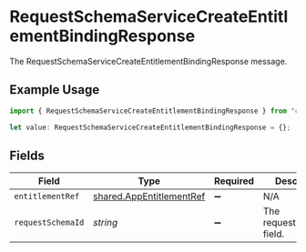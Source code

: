 # RequestSchemaServiceCreateEntitlementBindingResponse

The RequestSchemaServiceCreateEntitlementBindingResponse message.

## Example Usage

```typescript
import { RequestSchemaServiceCreateEntitlementBindingResponse } from "conductorone-sdk-typescript/sdk/models/shared";

let value: RequestSchemaServiceCreateEntitlementBindingResponse = {};
```

## Fields

| Field                                                                       | Type                                                                        | Required                                                                    | Description                                                                 |
| --------------------------------------------------------------------------- | --------------------------------------------------------------------------- | --------------------------------------------------------------------------- | --------------------------------------------------------------------------- |
| `entitlementRef`                                                            | [shared.AppEntitlementRef](../../../sdk/models/shared/appentitlementref.md) | :heavy_minus_sign:                                                          | N/A                                                                         |
| `requestSchemaId`                                                           | *string*                                                                    | :heavy_minus_sign:                                                          | The requestSchemaId field.                                                  |